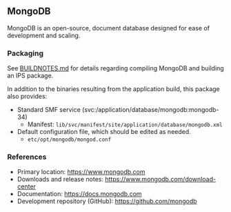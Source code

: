 ## MongoDB

MongoDB is an open-source, document database designed for ease of development and scaling.

### Packaging
See [BUILDNOTES.md](Build/BUILDNOTES.md) for details regarding compiling MongoDB and building an IPS package.

In addition to the binaries resulting from the application build, this package also provides:
- Standard SMF service (svc:/application/database/mongodb:mongodb-34)
  - Manifest:  `lib/svc/manifest/site/application/database/mongodb.xml`
- Default configuration file, which should be edited as needed.
  - `etc/opt/mongodb/mongod.conf`


### References
- Primary location:  https://www.mongodb.com
- Downloads and release notes:  https://www.mongodb.com/download-center
- Documentation:  https://docs.mongodb.com
- Development repository (GitHub):  https://github.com/mongodb
